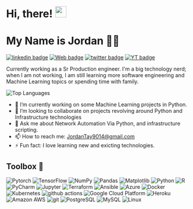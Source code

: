 <h1>Hi, there! <img src="https://emojis.slackmojis.com/emojis/images/1536351075/4594/blob-wave.gif?1536351075" width="30"/> </h1>

# My Name is Jordan 👨🏽‍

[![linkedin badge](https://img.shields.io/badge/JordanTaylor-30302f?style=flat&logo=linkedin)](https://www.linkedin.com/in/jordan-taylor-3555aba6/)
[![Web badge](https://img.shields.io/badge/WebSite-30302f?style=flat&logo=google_chrome)](https://justjordant.com/)
[![twitter badge](https://img.shields.io/badge/@Just_Jordan_T-30302f?style=flat&logo=twitter)](https://twitter.com/Just_Jordan_T)
[![YT badge](https://img.shields.io/badge/JordanT-30302f?style=flat&logo=YouTube)](https://www.youtube.com/channel/UCWMddXhNGWkzBYYS9cv-7Qg?view_as=subscriber)

Currently working as a Sr Production engineer. I'm a big technology nerd; when I am not working, I am still learning more software engineering and Machine Learning topics or spending time with family.

![Top Languages](https://github-readme-stats.vercel.app/api/top-langs/?username=JustJordanT&layout=compact)


- 🔭 I’m currently working on some Machine Learning projects in Python.
- 👯 I’m looking to collaborate on projects revolving around Python and Infrastructure technologies 
- 💬 Ask me about Network Automation Via Python, and infrastructure scripting.
- 📫 How to reach me: JordanTay9014@gmail.com
- ⚡ Fun fact: I love learning new and exicting technologies.

## Toolbox 🧰 

<p align="left">
  <img alt="Pytorch" src="https://img.shields.io/badge/-Pytorch-F37626?style=flat-square&logo=Pytorch&logoColor=white" />
  <img alt="TensorFlow" src="https://img.shields.io/badge/-TensorFlow-FF7F50?style=flat-square&logo=TensorFlow&logoColor=white" />
  <img alt="NumPy" src="https://img.shields.io/badge/-Numpy-46a2f1?style=flat-square&logo=Numpy&logoColor=white" />
  <img alt="Pandas" src="https://img.shields.io/badge/-Pandas-000000?style=flat-square&logo=Pandas&logoColor=white" />
  <img alt="Matplotlib" src="https://img.shields.io/badge/-Matplotlib-4682B4?style=flat-square&logo=Matplotlib&logoColor=white" />
  <img alt="Python" src="https://img.shields.io/badge/-Python-4fc08d?style=flat-square&logo=Python&logoColor=white"/>
  <img alt="R" src="https://img.shields.io/badge/-R-4682B4?style=flat-square&logo=R&logoColor=white"/>
  <img alt="PyCharm" src="https://img.shields.io/badge/-PyCharm-000000?style=flat-square&logo=PyCharm&logoColor=white"/>
  <img alt="Jupyter" src="https://img.shields.io/badge/-Jupyter-F37626?style=flat-square&logo=Jupyter&logoColor=white"/>
  <img alt="Terraform" src="https://img.shields.io/badge/-Terraform-623ce4?style=flat-square&logo=terraform&logoColor=white" />
  <img alt="Ansible" src="https://img.shields.io/badge/-Ansible-000000?style=flat-square&logo=Ansible&logoColor=white" />
  <img alt="Azure" src="https://img.shields.io/badge/-Azure-8DD6F9?style=flat-square&logo=microsoft-azure&logoColor=white" /> 
  <img alt="Docker" src="https://img.shields.io/badge/-Docker-46a2f1?style=flat-square&logo=docker&logoColor=white" />
  <img alt="Kubernetes" src="https://img.shields.io/badge/-Kubernetes-1E90FF?style=flat-square&logo=kubernetes&logoColor=white" />
  <img alt="github actions" src="https://img.shields.io/badge/-Github_Actions-2088FF?style=flat-square&logo=github-actions&logoColor=white" />
  <img alt="Google Cloud Platform" src="https://img.shields.io/badge/-Google_Cloud_Platform-1a73e8?style=flat-square&logo=google-cloud&logoColor=white" />
  <img alt="Heroku" src="https://img.shields.io/badge/-Heroku-430098?style=flat-square&logo=heroku&logoColor=white" />
  <img alt="Amazon AWS" src="https://img.shields.io/badge/-Amazon_AWS-F37626?style=flat-square&logo=amazonaws&logoColor=white" />
  <img alt="git" src="https://img.shields.io/badge/-Git-F05032?style=flat-square&logo=git&logoColor=white" />
  <img alt="PostgreSQL" src="https://img.shields.io/badge/-PostgreSQL-336791?style=flat-square&logo=PostgreSQL&logoColor=white" />
  <img alt="MySQL" src="https://img.shields.io/badge/-MySQL-4682B4?style=flat-square&logo=MySQL&logoColor=white" />
  <img alt="Linux" src="https://img.shields.io/badge/-Linux-FCC624?style=flat-square&logo=linux&logoColor=white" />

</p>
  

<!--
**JustJordanT/JustJordanT** is a ✨ _special_ ✨ repository because its `README.md` (this file) appears on your GitHub profile.

Here are some ideas to get you started:

- 🔭 I’m currently working on ...
- 🌱 I’m currently learning ...
- 👯 I’m looking to collaborate on ...
- 🤔 I’m looking for help with ...
- 💬 Ask me about ...
- 📫 How to reach me: ...
- 😄 Pronouns: ...
- ⚡ Fun fact: ...

## Get in touch



-->
